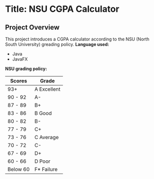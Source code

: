# Title: NSU CGPA Calculator
## Project Overview
This project introduces a CGPA calculator according to the NSU (North South University) greading policy. 
**Language used:**
* Java
* JavaFX

**NSU grading policy:**

| Scores | Grade |
| --- | --- |
| 93+ | A Excellent |
| 90 - 92 | A- |
| 87 - 89 | B+ |
| 83 - 86 | B Good |
| 80 - 82 | B- |
| 77 - 79 | C+ |
| 73 - 76 | C Average |
| 70 - 72 | C- |
| 67 - 69 | D+ |
| 60 - 66 | D Poor |
| Below 60 | F* Failure |
